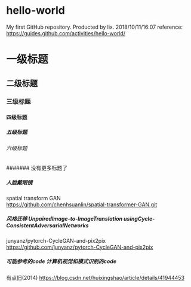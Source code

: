 # hello-world
My first GitHub repository.
Producted by lix. 
2018/10/11/16:07
reference:
https://guides.github.com/activities/hello-world/
# 一级标题
## 二级标题
### 三级标题
#### 四级标题
##### 五级标题
###### 六级标题
####### 没有更多标题了
##### 人脸戴眼镜
spatial transform GAN   
https://github.com/chenhsuanlin/spatial-transformer-GAN.git
##### 风格迁移  UnpairedImage-to-ImageTranslation usingCycle-ConsistentAdversarialNetworks
junyanz/pytorch-CycleGAN-and-pix2pix   
https://github.com/junyanz/pytorch-CycleGAN-and-pix2pix  
##### 可能参考的code 计算机视觉和模式识别的code 
有点旧(2014) https://blog.csdn.net/huixingshao/article/details/41944453  
